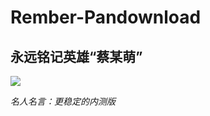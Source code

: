 # Rember-Pandownload
## 永远铭记英雄“蔡某萌”

![](https://user-images.githubusercontent.com/57991009/206156512-117755ed-91a9-437b-8663-3a2066f50873.jpg)


*名人名言：更稳定的内测版*

